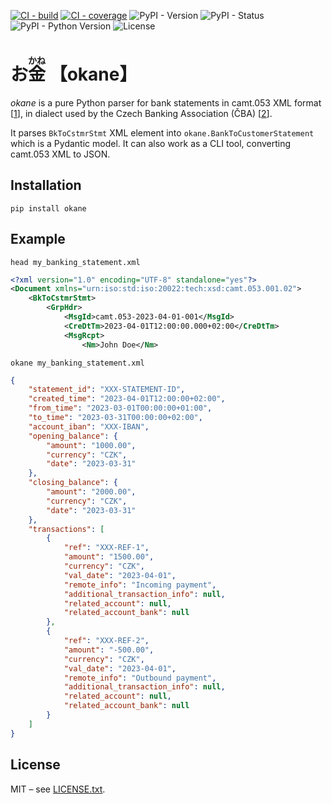 [![CI - build](https://img.shields.io/github/actions/workflow/status/tkarabela/okane/main.yml?branch=master)](https://github.com/tkarabela/okane/actions)
[![CI - coverage](https://img.shields.io/codecov/c/github/tkarabela/okane)](https://app.codecov.io/github/tkarabela/okane)
![PyPI - Version](https://img.shields.io/pypi/v/okane.svg?style=flat-square)
![PyPI - Status](https://img.shields.io/pypi/status/okane.svg?style=flat-square)
![PyPI - Python Version](https://img.shields.io/pypi/pyversions/okane.svg?style=flat-square)
![License](https://img.shields.io/pypi/l/okane.svg?style=flat-square)

# お<ruby>金<rt>かね</rt></ruby> 【okane】

_okane_ is a pure Python parser for bank statements in camt.053 XML format [[1]], in dialect
used by the Czech Banking Association (ČBA) [[2]].

It parses `BkToCstmrStmt` XML element into `okane.BankToCustomerStatement` which is
a Pydantic model. It can also work as a CLI tool, converting camt.053 XML to JSON.

## Installation

```shell
pip install okane
```

## Example

```shell
head my_banking_statement.xml
```

```xml
<?xml version="1.0" encoding="UTF-8" standalone="yes"?>
<Document xmlns="urn:iso:std:iso:20022:tech:xsd:camt.053.001.02">
    <BkToCstmrStmt>
        <GrpHdr>
            <MsgId>camt.053-2023-04-01-001</MsgId>
            <CreDtTm>2023-04-01T12:00:00.000+02:00</CreDtTm>
            <MsgRcpt>
                <Nm>John Doe</Nm>
```

```shell
okane my_banking_statement.xml
```

```json
{                                               
    "statement_id": "XXX-STATEMENT-ID",         
    "created_time": "2023-04-01T12:00:00+02:00",
    "from_time": "2023-03-01T00:00:00+01:00",   
    "to_time": "2023-03-31T00:00:00+02:00",     
    "account_iban": "XXX-IBAN",                 
    "opening_balance": {                        
        "amount": "1000.00",
        "currency": "CZK",
        "date": "2023-03-31"
    },
    "closing_balance": {
        "amount": "2000.00",
        "currency": "CZK",
        "date": "2023-03-31"
    },
    "transactions": [
        {
            "ref": "XXX-REF-1",
            "amount": "1500.00",
            "currency": "CZK",
            "val_date": "2023-04-01",
            "remote_info": "Incoming payment",
            "additional_transaction_info": null,
            "related_account": null,
            "related_account_bank": null
        },
        {
            "ref": "XXX-REF-2",
            "amount": "-500.00",
            "currency": "CZK",
            "val_date": "2023-04-01",
            "remote_info": "Outbound payment",
            "additional_transaction_info": null,
            "related_account": null,
            "related_account_bank": null
        }
    ]
}
```


## License

MIT – see [LICENSE.txt](./LICENSE.txt).

[1]: https://www.iso20022.org/iso-20022-message-definitions?search=camt.053
[2]: https://cbaonline.cz/formaty-xml-pro-vzajemnou-komunikaci-bank-s-klienty

